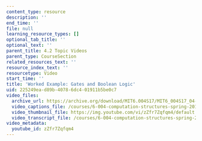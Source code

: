 ```yaml
---
content_type: resource
description: ''
end_time: ''
file: null
learning_resource_types: []
optional_tab_title: ''
optional_text: ''
parent_title: 4.2 Topic Videos
parent_type: CourseSection
related_resources_text: ''
resource_index_text: ''
resourcetype: Video
start_time: ''
title: 'Worked Example: Gates and Boolean Logic'
uid: 225249ea-d89b-4078-6dc4-01911b5be0c7
video_files:
  archive_url: https://archive.org/download/MIT6.004S17/MIT6_004S17_04-02-08-02_300k.mp4
  video_captions_file: /courses/6-004-computation-structures-spring-2017/55f9426585ab51d1bbc4369d183b72a1_zZfr7Zqfqm4.vtt
  video_thumbnail_file: https://img.youtube.com/vi/zZfr7Zqfqm4/default.jpg
  video_transcript_file: /courses/6-004-computation-structures-spring-2017/751a93a52d942582f0d5efdee0882c90_zZfr7Zqfqm4.pdf
video_metadata:
  youtube_id: zZfr7Zqfqm4
---
```


